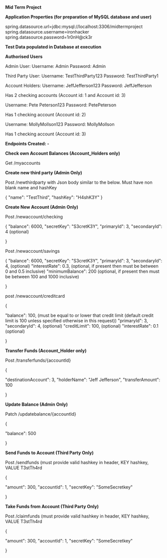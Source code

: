 **Mid Term Project**

**Application Properties (for preparation of MySQL database and user)**

spring.datasource.url=jdbc:mysql://localhost:3306/midtermproject
spring.datasource.username=ironhacker
spring.datasource.password=1r0nH@ck3r

**Test Data populated in Database at execution**

**Authorised Users**

Admin User:
Username: Admin
Password: Admin

Third Party User:
Username: TestThirdParty123
Password: TestThirdParty1

Account Holders:
Username: JeffJefferson123
Password: JeffJefferson

Has 2 checking accounts (Account id: 1 and Account id: 3)

Username: Pete Peterson123
Password: PetePeterson


Has 1 checking account (Account id: 2)

Username: MollyMollson123
Password: MollyMollson

Has 1 checking account (Account id: 3)

**Endpoints Created: -**

**Check own Account Balances (Account_Holders only)**

Get /myaccounts


**Create new third party (Admin Only)**

Post /newthirdparty with Json body similar to the below. Must have non blank name and hashKey

{
"name": "TestThird",
"hashKey": "H4shK3Y"
}

**Create New Account (Admin Only)**

Post /newaccount/checking

{
"balance": 6000,
"secretKey": "S3cretK3Y",
"primaryId": 3,
"secondaryId": 4 (optional)

}

Post /newaccount/savings

{
"balance": 6000,
"secretKey": "S3cretK3Y",
"primaryId": 3,
"secondaryId": 4, (optional)
"interestRate": 0.3, (optional, if present then must be between 0 and 0.5 inclusive)
"minimumBalance": 200 (optional, if present then must be between 100 and 1000 inclusive)

}

post /newaccount/creditcard

{

"balance": 100, (must be equal to or lower that credit limit (default credit limit is 100 unless specified otherwise in this request))
"primaryId": 3,
"secondaryId": 4, (optional)
"creditLimit": 100, (optional)
"interestRate": 0.1 (optional)

}

**Transfer Funds (Account_Holder only)**

Post /transferfunds/{accountId}

{

"destinationAccount": 3,
"holderName": "Jeff Jefferson",
"transferAmount": 100

}

**Update Balance (Admin Only)**

Patch /updatebalance/{accountId}

{

"balance": 500

}

**Send Funds to Account (Third Party Only)**

Post /sendfunds (must provide valid hashkey in header, KEY hashkey, VALUE T3stTh4rd

{

"amount": 300,
"accountId": 1,
"secretKey": "SomeSecretkey"

}

**Take Funds from Account (Third Party Only)**

Post /claimfunds (must provide valid hashkey in header, KEY hashkey, VALUE T3stTh4rd

{

"amount": 300,
"accountId": 1,
"secretKey": "SomeSecretkey"

}
